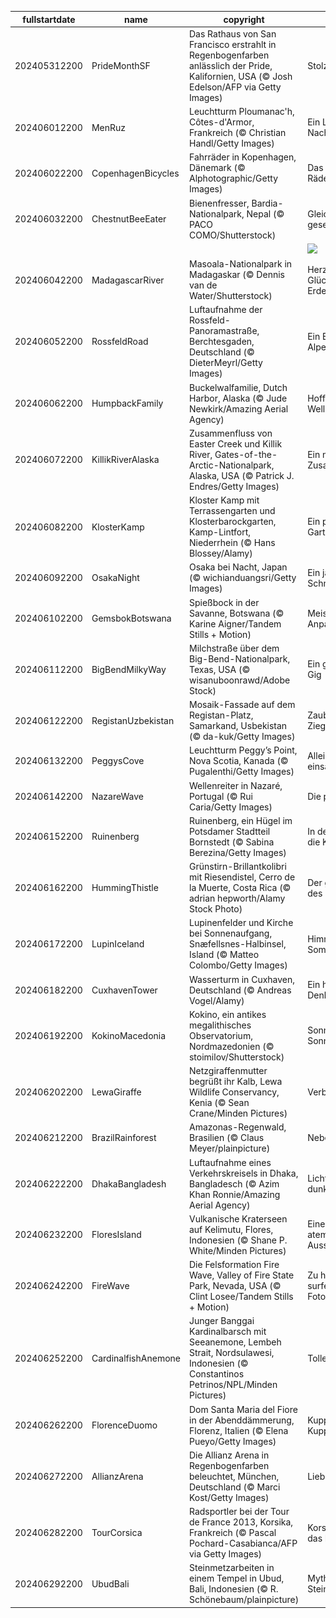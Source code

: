 |fullstartdate|name|copyright|title|image|
|--|--|--|--|--|
202405312200|PrideMonthSF|Das Rathaus von San Francisco erstrahlt in Regenbogenfarben anlässlich der Pride, Kalifornien, USA (© Josh Edelson/AFP via Getty Images)|Stolz, kein Vorurteil|![](/de-DE/2024/06/202405312200PrideMonthSF.jpg)|
202406012200|MenRuz|Leuchtturm Ploumanac'h, Côtes-d'Armor, Frankreich (© Christian Handl/Getty Images)|Ein Licht in der Nacht|![](/de-DE/2024/06/202406012200MenRuz.jpg)|
202406022200|CopenhagenBicycles|Fahrräder in Kopenhagen, Dänemark (© Alphotographic/Getty Images)|Das Glück hat zwei Räder|![](/de-DE/2024/06/202406022200CopenhagenBicycles.jpg)|
202406032200|ChestnutBeeEater|Bienenfresser, Bardia-Nationalpark, Nepal (© PACO COMO/Shutterstock)|Gleich und gleich gesellt sich gern|![](/de-DE/2024/06/202406032200ChestnutBeeEater.jpg)|
||||![](/de-DE/2024/06/.jpg)|
202406042200|MadagascarRiver|Masoala-Nationalpark in Madagaskar (© Dennis van de Water/Shutterstock)|Herzlichen Glückwunsch, liebe Erde!|![](/de-DE/2024/06/202406042200MadagascarRiver.jpg)|
202406052200|RossfeldRoad|Luftaufnahme der Rossfeld-Panoramastraße, Berchtesgaden, Deutschland (© DieterMeyrl/Getty Images)|Ein Blick in die Alpenlandschaft|![](/de-DE/2024/06/202406052200RossfeldRoad.jpg)|
202406062200|HumpbackFamily|Buckelwalfamilie, Dutch Harbor, Alaska (© Jude Newkirk/Amazing Aerial Agency)|Hoffnungsvolle Wellen|![](/de-DE/2024/06/202406062200HumpbackFamily.jpg)|
202406072200|KillikRiverAlaska|Zusammenfluss von Easter Creek und Killik River, Gates-of-the-Arctic-Nationalpark, Alaska, USA (© Patrick J. Endres/Getty Images)|Ein nasses Zusammentreffen|![](/de-DE/2024/06/202406072200KillikRiverAlaska.jpg)|
202406082200|KlosterKamp|Kloster Kamp mit Terrassengarten und Klosterbarockgarten, Kamp-Lintfort, Niederrhein (© Hans Blossey/Alamy)|Ein paradiesischer Garten|![](/de-DE/2024/06/202406082200KlosterKamp.jpg)|
202406092200|OsakaNight|Osaka bei Nacht, Japan (© wichianduangsri/Getty Images)|Ein japanischer Schmelztiegel|![](/de-DE/2024/06/202406092200OsakaNight.jpg)|
202406102200|GemsbokBotswana|Spießbock in der Savanne, Botswana (© Karine Aigner/Tandem Stills + Motion)|Meister der Anpassung|![](/de-DE/2024/06/202406102200GemsbokBotswana.jpg)|
202406112200|BigBendMilkyWay|Milchstraße über dem Big-Bend-Nationalpark, Texas, USA (© wisanuboonrawd/Adobe Stock)|Ein galaktischer Gig|![](/de-DE/2024/06/202406112200BigBendMilkyWay.jpg)|
202406122200|RegistanUzbekistan|Mosaik-Fassade auf dem Registan-Platz, Samarkand, Usbekistan (© da-kuk/Getty Images)|Zauberhafte Ziegeln|![](/de-DE/2024/06/202406122200RegistanUzbekistan.jpg)|
202406132200|PeggysCove|Leuchtturm Peggy’s Point, Nova Scotia, Kanada (© Pugalenthi/Getty Images)|Allein, aber nie einsam|![](/de-DE/2024/06/202406132200PeggysCove.jpg)|
202406142200|NazareWave|Wellenreiter in Nazaré, Portugal (© Rui Caria/Getty Images)|Die perfekte Welle|![](/de-DE/2024/06/202406142200NazareWave.jpg)|
202406152200|Ruinenberg|Ruinenberg, ein Hügel im Potsdamer Stadtteil Bornstedt (© Sabina Berezina/Getty Images)|In der Ruhe liegt die Kraft|![](/de-DE/2024/06/202406152200Ruinenberg.jpg)|
202406162200|HummingThistle|Grünstirn-Brillantkolibri mit Riesendistel, Cerro de la Muerte, Costa Rica (© adrian hepworth/Alamy Stock Photo)|Der goldene Staub des Lebens|![](/de-DE/2024/06/202406162200HummingThistle.jpg)|
202406172200|LupinIceland|Lupinenfelder und Kirche bei Sonnenaufgang, Snæfellsnes-Halbinsel, Island (© Matteo Colombo/Getty Images)|Himmelsrichtung Sommer|![](/de-DE/2024/06/202406172200LupinIceland.jpg)|
202406182200|CuxhavenTower|Wasserturm in Cuxhaven, Deutschland (© Andreas Vogel/Alamy)|Ein historisches Denkmal|![](/de-DE/2024/06/202406182200CuxhavenTower.jpg)|
202406192200|KokinoMacedonia|Kokino, ein antikes megalithisches Observatorium, Nordmazedonien (© stoimilov/Shutterstock)|Sonnenaufgang bei Sonnenwende|![](/de-DE/2024/06/202406192200KokinoMacedonia.jpg)|
202406202200|LewaGiraffe|Netzgiraffenmutter begrüßt ihr Kalb, Lewa Wildlife Conservancy, Kenia (© Sean Crane/Minden Pictures)|Verbindungspunkte|![](/de-DE/2024/06/202406202200LewaGiraffe.jpg)|
202406212200|BrazilRainforest|Amazonas-Regenwald, Brasilien (© Claus Meyer/plainpicture)|Nebelzüge|![](/de-DE/2024/06/202406212200BrazilRainforest.jpg)|
202406222200|DhakaBangladesh|Luftaufnahme eines Verkehrskreisels in Dhaka, Bangladesch (© Azim Khan Ronnie/Amazing Aerial Agency)|Lichter der Stadt in dunkler Nacht|![](/de-DE/2024/06/202406222200DhakaBangladesh.jpg)|
202406232200|FloresIsland|Vulkanische Kraterseen auf Kelimutu, Flores, Indonesien (© Shane P. White/Minden Pictures)|Eine atemberaubende Aussicht|![](/de-DE/2024/06/202406232200FloresIsland.jpg)|
202406242200|FireWave|Die Felsformation Fire Wave, Valley of Fire State Park, Nevada, USA (© Clint Losee/Tandem Stills + Motion)|Zu heiß zum surfen, „cool“ zum Fotografieren|![](/de-DE/2024/06/202406242200FireWave.jpg)|
202406252200|CardinalfishAnemone|Junger Banggai Kardinalbarsch mit Seeanemone, Lembeh Strait, Nordsulawesi, Indonesien (© Constantinos Petrinos/NPL/Minden Pictures)|Tolle Streifen!|![](/de-DE/2024/06/202406252200CardinalfishAnemone.jpg)|
202406262200|FlorenceDuomo|Dom Santa Maria del Fiore in der Abenddämmerung, Florenz, Italien (© Elena Pueyo/Getty Images)|Kuppeln, überall Kuppeln|![](/de-DE/2024/06/202406262200FlorenceDuomo.jpg)|
202406272200|AllianzArena|Die Allianz Arena in Regenbogenfarben beleuchtet, München, Deutschland (© Marci Kost/Getty Images)|Liebe ist Liebe|![](/de-DE/2024/06/202406272200AllianzArena.jpg)|
202406282200|TourCorsica|Radsportler bei der Tour de France 2013, Korsika, Frankreich (© Pascal Pochard-Casabianca/AFP via Getty Images)|Korsika gewinnt das Rennen|![](/de-DE/2024/06/202406282200TourCorsica.jpg)|
202406292200|UbudBali|Steinmetzarbeiten in einem Tempel in Ubud, Bali, Indonesien (© R. Schönebaum/plainpicture)|Mythische Steingeschöpfe|![](/de-DE/2024/06/202406292200UbudBali.jpg)|
